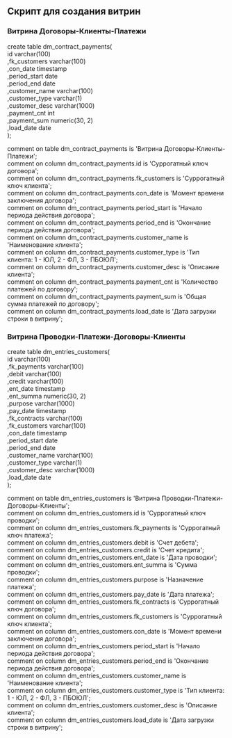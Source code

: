## Скрипт для создания витрин ##

### Витрина Договоры-Клиенты-Платежи ###
 
create table dm_contract_payments(  
   id            varchar(100)  
  ,fk_customers  varchar(100)  
  ,con_date      timestamp  
  ,period_start  date  
  ,period_end    date  
  ,customer_name varchar(100)  
  ,customer_type varchar(1)  
  ,customer_desc varchar(1000)  
  ,payment_cnt   int  
  ,payment_sum   numeric(30, 2)  
  ,load_date     date  
);  

comment on table dm_contract_payments is 'Витрина Договоры-Клиенты-Платежи';  
comment on column dm_contract_payments.id            is 'Суррогатный ключ договора';  
comment on column dm_contract_payments.fk_customers  is 'Суррогатный ключ клиента';  
comment on column dm_contract_payments.con_date      is 'Момент времени заключения договора';  
comment on column dm_contract_payments.period_start  is 'Начало периода действия договора';  
comment on column dm_contract_payments.period_end    is 'Окончание периода действия договора';  
comment on column dm_contract_payments.customer_name is 'Наименование клиента';  
comment on column dm_contract_payments.customer_type is 'Тип клиента: 1 - ЮЛ, 2 - ФЛ, 3 - ПБОЮЛ';  
comment on column dm_contract_payments.customer_desc is 'Описание клиента';  
comment on column dm_contract_payments.payment_cnt   is 'Количество платежей по договору';  
comment on column dm_contract_payments.payment_sum   is 'Общая сумма платежей по договору';  
comment on column dm_contract_payments.load_date     is 'Дата загрузки строки в витрину';  

### Витрина Проводки-Платежи-Договоры-Клиенты ###

create table dm_entries_customers(   
   id            varchar(100)  
  ,fk_payments   varchar(100)   
  ,debit         varchar(100)  
  ,credit        varchar(100)  
  ,ent_date      timestamp   
  ,ent_summa     numeric(30, 2)  
  ,purpose       varchar(1000)  
  ,pay_date      timestamp  
  ,fk_contracts  varchar(100)  
  ,fk_customers  varchar(100)  
  ,con_date      timestamp   
  ,period_start  date   
  ,period_end    date  
  ,customer_name varchar(100)  
  ,customer_type varchar(1)  
  ,customer_desc varchar(1000)  
  ,load_date     date  
);  

comment on table dm_entries_customers is 'Витрина Проводки-Платежи-Договоры-Клиенты';   
comment on column dm_entries_customers.id            is 'Суррогатный ключ проводки';  
comment on column dm_entries_customers.fk_payments   is 'Суррогатный ключ платежа';  
comment on column dm_entries_customers.debit         is 'Счет дебета';  
comment on column dm_entries_customers.credit        is 'Счет кредита';  
comment on column dm_entries_customers.ent_date      is 'Дата проводки';  
comment on column dm_entries_customers.ent_summa     is 'Сумма проводки';  
comment on column dm_entries_customers.purpose       is 'Назначение платежа';  
comment on column dm_entries_customers.pay_date      is 'Дата платежа';  
comment on column dm_entries_customers.fk_contracts  is 'Суррогатный ключ договора';  
comment on column dm_entries_customers.fk_customers  is 'Суррогатный ключ клиента';  
comment on column dm_entries_customers.con_date      is 'Момент времени заключения договора';  
comment on column dm_entries_customers.period_start  is 'Начало периода действия договора';  
comment on column dm_entries_customers.period_end    is 'Окончание периода действия договора';  
comment on column dm_entries_customers.customer_name is 'Наименование клиента';  
comment on column dm_entries_customers.customer_type is 'Тип клиента: 1 - ЮЛ, 2 - ФЛ, 3 - ПБОЮЛ';  
comment on column dm_entries_customers.customer_desc is 'Описание клиента';  
comment on column dm_entries_customers.load_date     is 'Дата загрузки строки в витрину';  


